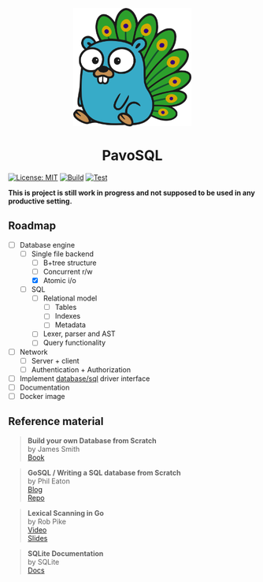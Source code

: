 <div align="center">
  <a href="https://github.com/gkits/pavosql">
    <img src="assets/pavosql-gopher.png" alt="pavosql gopher" width="240" height="240">
  </a>
  <h1 align="center">PavoSQL</h1>
  <p align="center">
  </p>
</div>

[![License: MIT](https://img.shields.io/badge/License-MIT-blue.svg)](LICENSE)
[![Build](https://github.com/gkits/pavosql/actions/workflows/build.yaml/badge.svg)](https://github.com/gkits/pavosql/actions/workflows/build.yaml)
[![Test](https://github.com/gkits/pavosql/actions/workflows/test.yaml/badge.svg)](https://github.com/gkits/pavosql/actions/workflows/test.yaml)

**This is project is still work in progress and not supposed to be used in any productive setting.**

## Roadmap

- [ ] Database engine
  - [ ] Single file backend
    - [ ] B+tree structure
    - [ ] Concurrent r/w
    - [x] Atomic i/o
  - [ ] SQL
    - [ ] Relational model
      - [ ] Tables
      - [ ] Indexes
      - [ ] Metadata
    - [ ] Lexer, parser and AST
    - [ ] Query functionality
- [ ] Network
  - [ ] Server + client
  - [ ] Authentication + Authorization
- [ ] Implement [database/sql](https://pkg.go.dev/database/sql) driver interface
- [ ] Documentation
- [ ] Docker image

## Reference material

> **Build your own Database from Scratch**  
> by James Smith  
> [Book](https://build-your-own.org/database/)

> **GoSQL / Writing a SQL database from Scratch**  
> by Phil Eaton  
> [Blog](https://notes.eatonphil.com/database-basics.html)  
> [Repo](https://github.com/eatonphil/gosql)

> **Lexical Scanning in Go**  
> by Rob Pike  
> [Video](https://www.youtube.com/watch?v=HxaD_trXwRE)  
> [Slides](https://go.dev/talks/2011/lex.slide)

> **SQLite Documentation**  
> by SQLite  
> [Docs](https://sqlite.org/docs.html)
